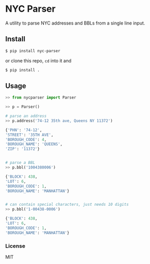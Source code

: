# NYC Parser
A utility to parse NYC addresses and BBLs from a single line input. 

## Install
```sh
$ pip install nyc-parser
```
or clone this repo, `cd` into it and
```sh
$ pip install .
```
## Usage

```python
>> from nycparser import Parser

>> p = Parser()

# parse an address
>> p.address('74-12 35th ave, Queens NY 11372')

{'PHN': '74-12',
'STREET': '35TH AVE',
'BOROUGH_CODE': 4,
'BOROUGH_NAME': 'QUEENS',
'ZIP': '11372'}


# parse a BBL
>> p.bbl('1004380006')

{'BLOCK': 438,
'LOT': 6,
'BOROUGH_CODE': 1,
'BOROUGH_NAME': 'MANHATTAN'}


# can contain special characters, just needs 10 digits
>> p.bbl('1-00438-0006')

{'BLOCK': 438,
'LOT': 6,
'BOROUGH_CODE': 1,
'BOROUGH_NAME': 'MANHATTAN'}

```

### License
MIT